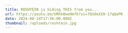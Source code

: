 ```yaml
---
title: ROSHTEIN is hiding THIS from you...
url: https://youtu.be/URhk0weOmfk?si=7QSdeXIH-17qQePK
date: 2024-08-14T17:56:00.000Z
thumbnail: /uploads/roshtein.jpg
---
```

